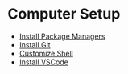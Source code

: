 # Computer Setup

- [Install Package Managers](./shell/PACKAGE_MANAGERS.md)
- [Install Git](./git/INSTALL.md)
- [Customize Shell](./shell/COLORS.md)
- [Install VSCode](./vscode/INSTALL.md)
